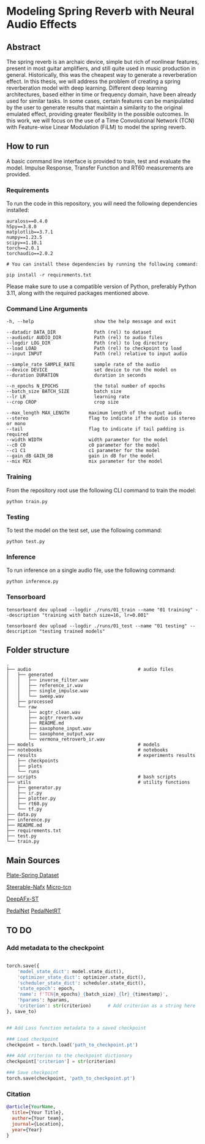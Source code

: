 # Modeling Spring Reverb with Neural Audio Effects

## Abstract

The spring reverb is an archaic device, simple but rich of nonlinear features, present in most guitar amplifiers, and still quite used in music production in general. Historically, this was the cheapest way to generate a reverberation effect. In this thesis, we will address the problem of creating a spring reverberation model with deep learning.
Different deep learning architectures, based either in time or frequency domain, have been already used for similar tasks. In some cases, certain features can be manipulated by the user to generate results that maintain a similarity to the original emulated effect, providing greater flexibility in the possible outcomes. In this work, we will focus on the use of a Time Convolutional Network (TCN) with Feature-wise Linear Modulation (FiLM) to model the spring reverb.

## How to run

A basic command line interface is provided to train, test and evaluate the model.
Impulse Response, Transfer Function and RT60 measurements are provided.

### Requirements

To run the code in this repository, you will need the following dependencies installed:

```terminal 
auraloss==0.4.0
h5py==3.8.0
matplotlib==3.7.1
numpy==1.23.5
scipy==1.10.1
torch==2.0.1
torchaudio==2.0.2

# You can install these dependencies by running the following command:

pip install -r requirements.txt
```

Please make sure to use a compatible version of Python, preferably Python 3.11, along with the required packages mentioned above.

### Command Line Arguments

```terminal
-h, --help                      show the help message and exit

--datadir DATA_DIR              Path (rel) to dataset
--audiodir AUDIO_DIR            Path (rel) to audio files
--logdir LOG_DIR                Path (rel) to log directory
--load LOAD                     Path (rel) to checkpoint to load
--input INPUT                   Path (rel) relative to input audio

--sample_rate SAMPLE_RATE       sample rate of the audio
--device DEVICE                 set device to run the model on
--duration DURATION             duration in seconds

--n_epochs N_EPOCHS             the total number of epochs
--batch_size BATCH_SIZE         batch size
--lr LR                         learning rate
--crop CROP                     crop size

--max_length MAX_LENGTH       maximum length of the output audio
--stereo                      flag to indicate if the audio is stereo or mono
--tail                        flag to indicate if tail padding is required
--width WIDTH                 width parameter for the model
--c0 C0                       c0 parameter for the model
--c1 C1                       c1 parameter for the model
--gain_dB GAIN_DB             gain in dB for the model
--mix MIX                     mix parameter for the model
```

### Training

From the repository root use the following CLI command to train the model:

```terminal
python train.py
```

### Testing

To test the model on the test set, use the following command:

```terminal
python test.py
```

### Inference

To run inference on a single audio file, use the following command:

```terminal
python inference.py
```

### Tensorboard

```terminal
tensorboard dev upload --logdir ./runs/01_train --name "01 training" --description "training with batch size=16, lr=0.001"
```

```terminal
tensorboard dev upload --logdir ./runs/01_test --name "01 testing" --description "testing trained models"
```

## Folder structure

```terminal
.
├── audio                                       # audio files
│   ├── generated
│   │   ├── inverse_filter.wav
│   │   ├── reference_ir.wav
│   │   ├── single_impulse.wav
│   │   └── sweep.wav
│   ├── processed
│   └── raw
│       ├── acgtr_clean.wav
│       ├── acgtr_reverb.wav
│       ├── README.md
│       ├── saxophone_input.wav
│       ├── saxophone_output.wav
│       └── vermona_retroverb_ir.wav
├── models                                      # models 
├── notebooks                                   # notebooks
├── results                                     # experiments results
│   ├── checkpoints
│   ├── plots
│   └── runs
├── scripts                                     # bash scripts
├── utils                                       # utility functions
│   ├── generator.py
│   ├── ir.py
│   ├── plotter.py
│   ├── rt60.py
│   └── tf.py
├── data.py
├── inference.py
├── README.md
├── requirements.txt
├── test.py
└── train.py
```

## Main Sources

[Plate-Spring Dataset](https://zenodo.org/record/3746119)

[Steerable-Nafx](https://github.com/csteinmetz1/steerable-nafx)
[Micro-tcn](https://github.com/csteinmetz1/micro-tcn.git)

[DeepAFx-ST](https://github.com/adobe-research/DeepAFx-ST#style-evaluation)

[PedalNet](https://github.com/teddykoker/pedalnet)
[PedalNetRT](https://github.com/GuitarML/PedalNetRT)

## TO DO

### Add metadata to the checkpoint

```python

torch.save({
    'model_state_dict': model.state_dict(),
    'optimizer_state_dict': optimizer.state_dict(),
    'scheduler_state_dict': scheduler.state_dict(),
    'state_epoch': epoch,          
    'name': f'TCN{n_epochs}_{batch_size}_{lr}_{timestamp}',
    'hparams': hparams,
    'criterion': str(criterion)      # Add criterion as a string here
}, save_to)


## Add Loss function metadata to a saved checkpoint

### Load checkpoint
checkpoint = torch.load('path_to_checkpoint.pt')

### Add criterion to the checkpoint dictionary
checkpoint['criterion'] = str(criterion)

### Save checkpoint
torch.save(checkpoint, 'path_to_checkpoint.pt')
```

### Citation

```bibtex
@article{YourName,
  title={Your Title},
  author={Your team},
  journal={Location},
  year={Year}
}
```  

